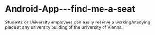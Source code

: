 # Android-App---find-me-a-seat

Students or University employees can easily reserve a working/studying place at any university building of the university of Vienna. 
